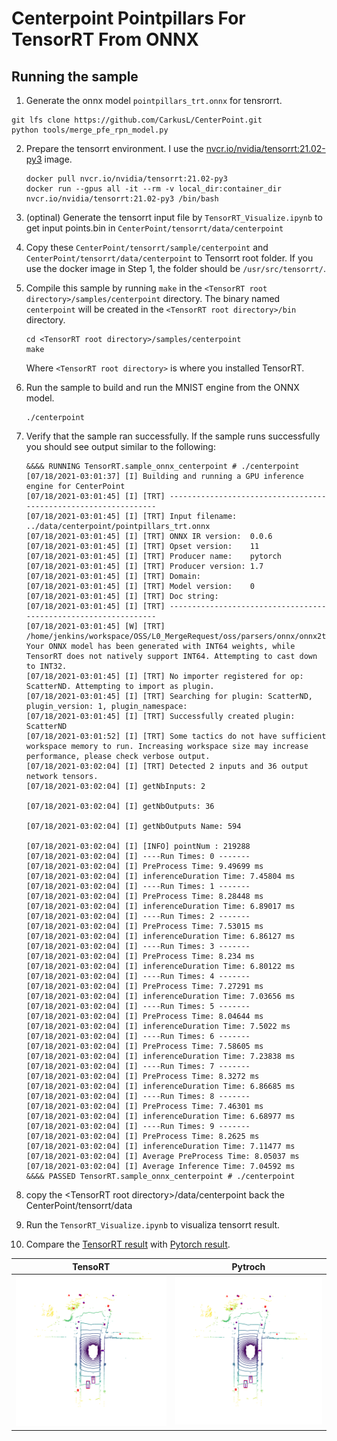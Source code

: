 # Centerpoint Pointpillars For TensorRT From ONNX

## Running the sample

1. Generate the onnx model ```pointpillars_trt.onnx```  for tensrorrt.
```
git lfs clone https://github.com/CarkusL/CenterPoint.git
python tools/merge_pfe_rpn_model.py
```
2. Prepare the tensorrt environment. I use the [nvcr.io/nvidia/tensorrt:21.02-py3](https://docs.nvidia.com/deeplearning/tensorrt/container-release-notes/running.html) image.
	```
	docker pull nvcr.io/nvidia/tensorrt:21.02-py3
	docker run --gpus all -it --rm -v local_dir:container_dir nvcr.io/nvidia/tensorrt:21.02-py3 /bin/bash
	```
3. (optinal)  Generate the tensorrt input file by ```TensorRT_Visualize.ipynb``` to get input points.bin in ```CenterPoint/tensorrt/data/centerpoint```
4. Copy these ```CenterPoint/tensorrt/sample/centerpoint``` and ```CenterPoint/tensorrt/data/centerpoint``` to Tensorrt root folder. If you use the docker image in Step 1, the folder should be ```/usr/src/tensorrt/```.
5. Compile this sample by running `make` in the `<TensorRT root directory>/samples/centerpoint` directory. The binary named `centerpoint` will be created in the `<TensorRT root directory>/bin` directory.
	```
	cd <TensorRT root directory>/samples/centerpoint
	make
	```

	Where `<TensorRT root directory>` is where you installed TensorRT.

6.  Run the sample to build and run the MNIST engine from the ONNX model.
	```
	./centerpoint
	```

7.  Verify that the sample ran successfully. If the sample runs successfully you should see output similar to the following:
	```
	&&&& RUNNING TensorRT.sample_onnx_centerpoint # ./centerpoint
	[07/18/2021-03:01:37] [I] Building and running a GPU inference engine for CenterPoint
	[07/18/2021-03:01:45] [I] [TRT] ----------------------------------------------------------------
	[07/18/2021-03:01:45] [I] [TRT] Input filename:   ../data/centerpoint/pointpillars_trt.onnx
	[07/18/2021-03:01:45] [I] [TRT] ONNX IR version:  0.0.6
	[07/18/2021-03:01:45] [I] [TRT] Opset version:    11
	[07/18/2021-03:01:45] [I] [TRT] Producer name:    pytorch
	[07/18/2021-03:01:45] [I] [TRT] Producer version: 1.7
	[07/18/2021-03:01:45] [I] [TRT] Domain:           
	[07/18/2021-03:01:45] [I] [TRT] Model version:    0
	[07/18/2021-03:01:45] [I] [TRT] Doc string:       
	[07/18/2021-03:01:45] [I] [TRT] ----------------------------------------------------------------
	[07/18/2021-03:01:45] [W] [TRT] /home/jenkins/workspace/OSS/L0_MergeRequest/oss/parsers/onnx/onnx2trt_utils.cpp:226: Your ONNX model has been generated with INT64 weights, while TensorRT does not natively support INT64. Attempting to cast down to INT32.
	[07/18/2021-03:01:45] [I] [TRT] No importer registered for op: ScatterND. Attempting to import as plugin.
	[07/18/2021-03:01:45] [I] [TRT] Searching for plugin: ScatterND, plugin_version: 1, plugin_namespace: 
	[07/18/2021-03:01:45] [I] [TRT] Successfully created plugin: ScatterND
	[07/18/2021-03:01:52] [I] [TRT] Some tactics do not have sufficient workspace memory to run. Increasing workspace size may increase performance, please check verbose output.
	[07/18/2021-03:02:04] [I] [TRT] Detected 2 inputs and 36 output network tensors.
	[07/18/2021-03:02:04] [I] getNbInputs: 2 

	[07/18/2021-03:02:04] [I] getNbOutputs: 36 

	[07/18/2021-03:02:04] [I] getNbOutputs Name: 594 

	[07/18/2021-03:02:04] [I] [INFO] pointNum : 219288
	[07/18/2021-03:02:04] [I] ----Run Times: 0 -------
	[07/18/2021-03:02:04] [I] PreProcess Time: 9.49699 ms
	[07/18/2021-03:02:04] [I] inferenceDuration Time: 7.45804 ms
	[07/18/2021-03:02:04] [I] ----Run Times: 1 -------
	[07/18/2021-03:02:04] [I] PreProcess Time: 8.28448 ms
	[07/18/2021-03:02:04] [I] inferenceDuration Time: 6.89017 ms
	[07/18/2021-03:02:04] [I] ----Run Times: 2 -------
	[07/18/2021-03:02:04] [I] PreProcess Time: 7.53015 ms
	[07/18/2021-03:02:04] [I] inferenceDuration Time: 6.86127 ms
	[07/18/2021-03:02:04] [I] ----Run Times: 3 -------
	[07/18/2021-03:02:04] [I] PreProcess Time: 8.234 ms
	[07/18/2021-03:02:04] [I] inferenceDuration Time: 6.80122 ms
	[07/18/2021-03:02:04] [I] ----Run Times: 4 -------
	[07/18/2021-03:02:04] [I] PreProcess Time: 7.27291 ms
	[07/18/2021-03:02:04] [I] inferenceDuration Time: 7.03656 ms
	[07/18/2021-03:02:04] [I] ----Run Times: 5 -------
	[07/18/2021-03:02:04] [I] PreProcess Time: 8.04644 ms
	[07/18/2021-03:02:04] [I] inferenceDuration Time: 7.5022 ms
	[07/18/2021-03:02:04] [I] ----Run Times: 6 -------
	[07/18/2021-03:02:04] [I] PreProcess Time: 7.58605 ms
	[07/18/2021-03:02:04] [I] inferenceDuration Time: 7.23838 ms
	[07/18/2021-03:02:04] [I] ----Run Times: 7 -------
	[07/18/2021-03:02:04] [I] PreProcess Time: 8.3272 ms
	[07/18/2021-03:02:04] [I] inferenceDuration Time: 6.86685 ms
	[07/18/2021-03:02:04] [I] ----Run Times: 8 -------
	[07/18/2021-03:02:04] [I] PreProcess Time: 7.46301 ms
	[07/18/2021-03:02:04] [I] inferenceDuration Time: 6.68977 ms
	[07/18/2021-03:02:04] [I] ----Run Times: 9 -------
	[07/18/2021-03:02:04] [I] PreProcess Time: 8.2625 ms
	[07/18/2021-03:02:04] [I] inferenceDuration Time: 7.11477 ms
	[07/18/2021-03:02:04] [I] Average PreProcess Time: 8.05037 ms
	[07/18/2021-03:02:04] [I] Average Inference Time: 7.04592 ms
	&&&& PASSED TensorRT.sample_onnx_centerpoint # ./centerpoint
8. copy the \<TensorRT root directory>/data/centerpoint back the CenterPoint/tensorrt/data
9. Run the ```TensorRT_Visualize.ipynb``` to visualiza tensorrt result.
10. Compare the [TensorRT result](../../../demo/trt_demo/file00.png) with [Pytorch result](../../../demo/torch_demo/file00.png).

|  TensoRT  | Pytroch  |
|  :----:  | :----:  |
| ![avatar](../../../demo/trt_demo/file00.png)  | ![avatar](../../../demo/torch_demo/file00.png) |
